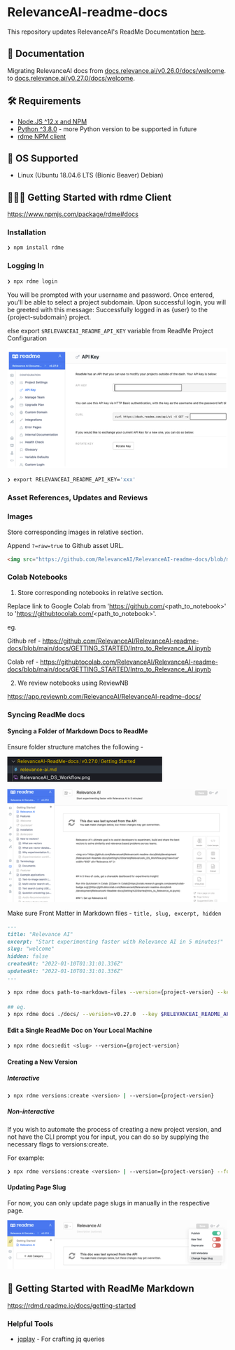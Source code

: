# RelevanceAI-readme-docs

This repository updates RelevanceAI's ReadMe Documentation [here](https://relevance-ai-documentation.readme.io/docs/).

## 🧠 Documentation

Migrating RelevanceAI docs from [docs.relevance.ai/v0.26.0/docs/welcome](https://docs.relevance.ai/v0.26.0/docs/welcome).
 to [docs.relevance.ai/v0.27.0/docs/welcome](https://docs.relevance.ai/v0.27.0/docs/welcome).


## 🛠️  Requirements

- [Node.JS ^12.x and NPM](https://docs.npmjs.com/downloading-and-installing-node-js-and-npm)
- [Python ^3.8.0](https://www.python.org/downloads/release/python-380/) - more Python version to be supported in future
- [rdme NPM client](https://www.npmjs.com/package/rdme#docs)

## 🧰 OS Supported

- Linux (Ubuntu 18.04.6 LTS (Bionic Beaver) Debian)


## 👩🏻‍💻 Getting Started with rdme Client

https://www.npmjs.com/package/rdme#docs


### Installation

```zsh
❯ npm install rdme
```

### Logging In

```zsh
❯ npx rdme login 
```

You will be prompted with your username and password. Once entered, you'll be able to select a project subdomain. Upon successful login, you will be greeted with this message: Successfully logged in as {user} to the {project-subdomain} project.

else export `$RELEVANCEAI_README_API_KEY` variable from ReadMe Project Configuration


![](./assets/readme_api_key.png)


```zsh
❯ export RELEVANCEAI_README_API_KEY='xxx'
```


### Asset References, Updates and Reviews

### Images

Store corresponding images in relative section. 

Append `?=raw=true` to Github asset URL.

```html
<img src="https://github.com/RelevanceAI/RelevanceAI-readme-docs/blob/main/docs/GETTING_STARTED/RelevanceAI_DS_Workflow.png?raw=true" width="650" alt="Relevance AI DS Workflow" />

```


### Colab Notebooks

1. Store corresponding notebooks in relative section.

Replace link to Google Colab from 'https://github.com/<path_to_notebook>' to 'https://githubtocolab.com/<path_to_notebook>'.

eg. 

Github ref - https://github.com/RelevanceAI/RelevanceAI-readme-docs/blob/main/docs/GETTING_STARTED/Intro_to_Relevance_AI.ipynb

Colab ref - https://githubtocolab.com/RelevanceAI/RelevanceAI-readme-docs/blob/main/docs/GETTING_STARTED/Intro_to_Relevance_AI.ipynb

2. We review notebooks using ReviewNB

https://app.reviewnb.com/RelevanceAI/RelevanceAI-readme-docs/


### Syncing ReadMe docs
#### Syncing a Folder of Markdown Docs to ReadMe

Ensure folder structure matches the following - 

![](./assets/example_readme_folder_structure.png)

![](./assets/example_readme_docsync.png)



Make sure Front Matter in Markdown files - `title, slug, excerpt, hidden`

```markdown
---
title: "Relevance AI"
excerpt: "Start experimenting faster with Relevance AI in 5 minutes!"
slug: "welcome"
hidden: false
createdAt: "2022-01-10T01:31:01.336Z"
updatedAt: "2022-01-10T01:31:01.336Z"
---

```

```zsh
❯ npx rdme docs path-to-markdown-files --version={project-version} --key $RELEVANCEAI_README_API_KEY 

## eg.
❯ npx rdme docs ./docs/ --version=v0.27.0  --key $RELEVANCEAI_README_API_KEY
```

#### Edit a Single ReadMe Doc on Your Local Machine

```zsh
❯ npx rdme docs:edit <slug> --version={project-version}
```


#### Creating a New Version
##### Interactive

```zsh
❯ npx rdme versions:create <version> | --version={project-version}
```
##### Non-interactive

If you wish to automate the process of creating a new project version, and not have the CLI prompt you for input, you can do so by supplying the necessary flags to versions:create.

For example:

```zsh
❯ npx rdme versions:create <version> | --version={project-version} --fork={version-fork} --main={boolean} --beta={boolean} --isPublic={boolean}
```


#### Updating Page Slug

For now, you can only update page slugs in manually in the respective page.

![](./assets/page_slug_update.png)


## 📘 Getting Started with ReadMe Markdown

https://rdmd.readme.io/docs/getting-started





### Helpful Tools

- [jqplay](https://jqplay.org/s/VTxvuAo0T2) - For crafting jq queries